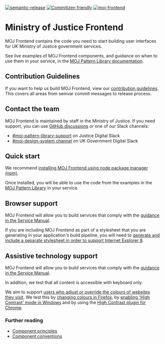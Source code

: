 [![semantic-release](https://img.shields.io/badge/%20%20%F0%9F%93%A6%F0%9F%9A%80-semantic--release-e10079.svg)](https://github.com/semantic-release/semantic-release)
[![Commitizen friendly](https://img.shields.io/badge/commitizen-friendly-brightgreen.svg)](http://commitizen.github.io/cz-cli/)
[![moj-frontend](https://circleci.com/gh/ministryofjustice/moj-frontend.svg?style=shield)](https://circleci.com/gh/ministryofjustice/moj-frontend)

# Ministry of Justice Frontend

MOJ Frontend contains the code you need to start building user interfaces for UK Ministry of Justice government services.

See live examples of MOJ Frontend components, and guidance on when to use them in your service, in the [MOJ Pattern Library documentation](https://design-patterns.service.justice.gov.uk/).

## Contribution Guidelines

If you want to help us build MOJ Frontend, view our [contribution guidelines](CONTRIBUTING.md). This covers all areas from semvar commit messages to release process.

## Contact the team

MOJ Frontend is maintained by staff in the Ministry of Justice. If you need support, you can use [GitHub discussions](https://github.com/ministryofjustice/moj-frontend/discussions) or one of our Slack channels:
- [#moj-pattern-library-support](https://mojdt.slack.com/archives/CH5RUSB27) on Justice Digital Slack
- [#moj-design-system channel](https://ukgovernmentdigital.slack.com/archives/CJ6QDRDGC) on UK Government Digital Slack

## Quick start

We recommend [installing MOJ Frontend using node package manager (npm)](https://design-patterns.service.justice.gov.uk/get-started/installing-with-npm/).

Once installed, you will be able to use the code from the examples in the [MOJ Pattern Library](https://design-patterns.service.justice.gov.uk/) in your service.

## Browser support

MOJ Frontend will allow you to build services that comply with the [guidance in the Service Manual][service-manual-browsers].

If you are including MOJ Frontend as part of a stylesheet that you are generating in your application's build pipeline, you will need to [generate and
include a separate stylesheet in order to support Internet Explorer 8](docs/installation/supporting-internet-explorer-8.md).

[service-manual-browsers]: https://www.gov.uk/service-manual/technology/designing-for-different-browsers-and-devices#browsers-to-test-in

## Assistive technology support

MOJ Frontend will allow you to build services that comply with the [guidance in the Service Manual][service-manual-assistive-technologies].

In addition, we test that all content is accessible with keyboard only.

We aim to support [users who adjust or override the colours of websites they visit][how-users-change-colours-on-websites]. We test this by [changing colours in Firefox][changing-colours-in-firefox], by [enabling 'High Contrast' mode in Windows][enabling-high-contrast-mode-in-windows] and by using the [High Contrast plugin for Chrome][high-contrast-plugin-for-chrome].

[service-manual-assistive-technologies]: https://www.gov.uk/service-manual/technology/testing-with-assistive-technologies#what-to-test

[changing-colours-in-firefox]:
https://support.mozilla.org/en-US/kb/change-fonts-and-colors-websites-use

[enabling-high-contrast-mode-in-windows]:
https://support.microsoft.com/en-gb/help/13862/windows-use-high-contrast-mode

[high-contrast-plugin-for-chrome]: https://chrome.google.com/webstore/detail/high-contrast/djcfdncoelnlbldjfhinnjlhdjlikmph?hl=en-US

[how-users-change-colours-on-websites]:
https://accessibility.blog.gov.uk/2017/03/27/how-users-change-colours-on-websites/

### Further reading

- [Component principles](https://github.com/alphagov/govuk_publishing_components/blob/master/docs/component_principles.md)
- [Component conventions](https://github.com/alphagov/govuk_publishing_components/blob/master/docs/component_conventions.md)
